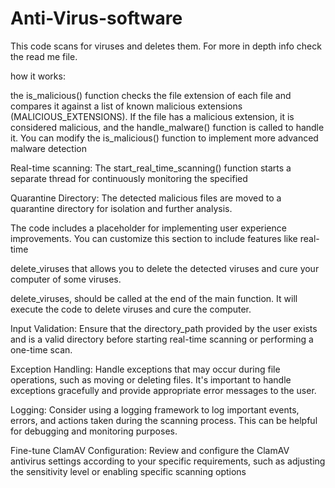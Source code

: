 # Anti-Virus-software
This code scans for viruses and deletes them. For more in depth info check the read me file.

how it works: 

the is_malicious() function checks the file extension of each file and compares it against a list of known malicious extensions (MALICIOUS_EXTENSIONS). If the file has a malicious extension, it is considered malicious, and the handle_malware() function is called to handle it. You can modify the is_malicious() function to implement more advanced malware detection  

Real-time scanning: The start_real_time_scanning() function starts a separate thread for continuously monitoring the specified 

Quarantine Directory: The detected malicious files are moved to a quarantine directory for isolation and further analysis.

The code includes a placeholder for implementing user experience improvements. You can customize this section to include features like real-time 

delete_viruses that allows you to delete the detected viruses and cure your computer of some viruses.

delete_viruses, should be called at the end of the main function. It will execute the code to delete viruses and cure the computer. 

Input Validation: Ensure that the directory_path provided by the user exists and is a valid directory before starting real-time scanning or performing a one-time scan.

Exception Handling: Handle exceptions that may occur during file operations, such as moving or deleting files. It's important to handle exceptions gracefully and provide appropriate error messages to the user.

Logging: Consider using a logging framework to log important events, errors, and actions taken during the scanning process. This can be helpful for debugging and monitoring purposes.

Fine-tune ClamAV Configuration: Review and configure the ClamAV antivirus settings according to your specific requirements, such as adjusting the sensitivity level or enabling specific scanning options

